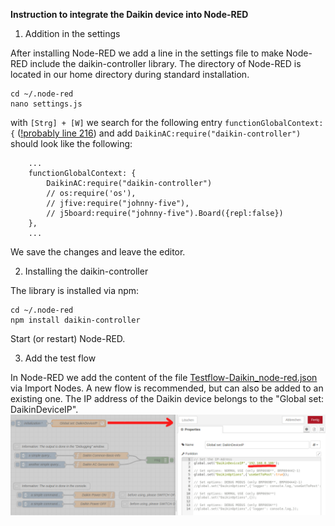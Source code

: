 **Instruction to integrate the Daikin device into Node-RED**

1. Addition in the settings

After installing Node-RED we add a line in the settings file to make Node-RED include the daikin-controller library. The directory of Node-RED is located in our home directory during standard installation.
```
cd ~/.node-red
nano settings.js
```
with `[Strg] + [W]` we search for the following entry `functionGlobalContext: {` ([!probably line 216](https://github.com/node-red/node-red/blob/master/packages/node_modules/node-red/settings.js#L216)) and add `DaikinAC:require("daikin-controller")`
should look like the following:
```
    ...
    functionGlobalContext: {
        DaikinAC:require("daikin-controller")
        // os:require('os'),
        // jfive:require("johnny-five"),
        // j5board:require("johnny-five").Board({repl:false})
    },
    ...
```
We save the changes and leave the editor.

2. Installing the daikin-controller

The library is installed via npm:
```
cd ~/.node-red
npm install daikin-controller
```
Start (or restart) Node-RED.

3. Add the test flow

In Node-RED we add the content of the file [Testflow-Daikin_node-red.json](Testflow-Daikin_node-red.json) via Import Nodes. A new flow is recommended, but can also be added to an existing one.
The IP address of the Daikin device belongs to the "Global set: DaikinDeviceIP".
![Screenshot_flow](/docs/node-red/screenshot_flow.jpg?raw=true "screenshot of the flow")
